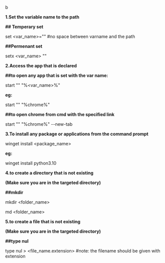 b



**1.Set the variable name to the path** 



**## Temperary set**

set <var\_name>="<path>" #no space between varname and the path



**##Permenant set** 

setx <var\_name> "<path>"



**2.Access the app that is declared** 



**##to open any app that is set with the var name:**



start "" "%<var\_name>%"



**eg:**

start "" "%chrome%" 



**##to open chrome from cmd with the specified link**

start "" "%chrome%" --new-tab <link>



**3.To install any package or applications from the command prompt** 



winget install <package\_name>



**eg:**

winget install python3.10



**4.to create a directory that is not existing**



**(Make sure you are in the targeted directory)**



**##mkdir**



mkdir <folder\_name>

md <folder\_name>



**5.to create a file that is not existing**



**(Make sure you are in the targeted directory)**



**##type nul** 



type nul > <file\_name.extension>  #note: the filename should be given with extension

